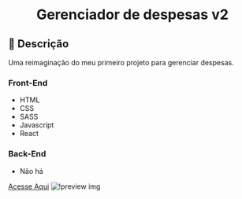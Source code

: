<h1 align="center">
  <br>
  Gerenciador de despesas v2
  <br>
</h1>

## 🚀 Descrição

Uma reimaginação do meu primeiro projeto para gerenciar despesas.

### Front-End

- HTML
- CSS
- SASS
- Javascript
- React

### Back-End

- Não há

[Acesse Aqui](https://expenser-manager.vercel.app)
![!preview img](https://i.imgur.com/UWa0is4.png)
